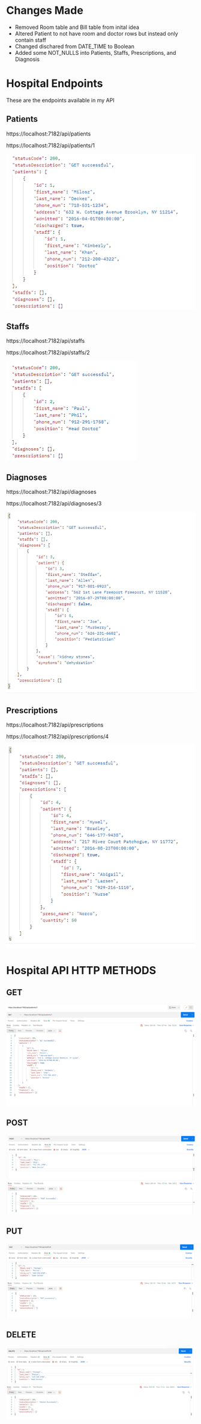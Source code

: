 # Changes Made

- Removed Room table and Bill table from inital idea
- Altered Patient to not have room and doctor rows but instead only contain staff
- Changed dischared from DATE_TIME to Boolean
- Added some NOT_NULLS into Patients, Staffs, Prescriptions, and Diagnosis

# Hospital Endpoints

These are the endpoints available in my API

## **Patients**

https://localhost:7182/api/patients

https://localhost:7182/api/patients/1

![Sample Patient](/images/sample_patient.PNG)

## **Staffs**

https://localhost:7182/api/staffs

https://localhost:7182/api/staffs/2

![Sample Staffs](/images/sample_staff.PNG)

## **Diagnoses**

https://localhost:7182/api/diagnoses

https://localhost:7182/api/diagnoses/3

![Sample Diagnosis](/images/sample_diagnosis.PNG)

## **Prescriptions**

https://localhost:7182/api/prescriptions

https://localhost:7182/api/prescriptions/4

![Sample Prescription](/images/sample_prescription.PNG)

# Hospital API HTTP METHODS

## GET

![Sample GET](/images/sample_get.PNG)

## POST

![Sample POST](/images/sample_post.PNG)

## PUT

![Sample PUT](/images/sample_put.PNG)

## DELETE

![Sample DELETE](/images/sample_delete.PNG)
